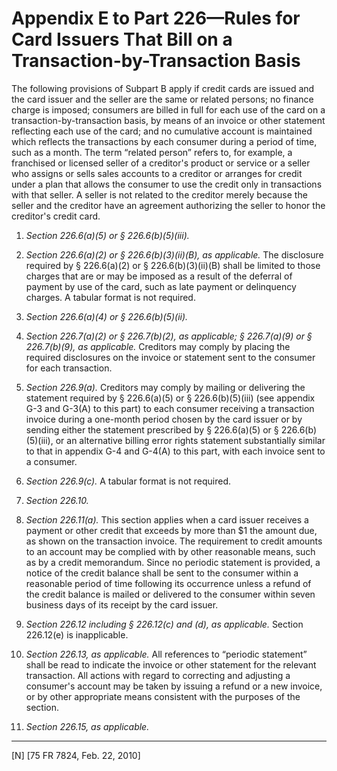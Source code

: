 # Appendix E to Part 226—Rules for Card Issuers That Bill on a Transaction-by-Transaction Basis


The following provisions of Subpart B apply if credit cards are issued and the card issuer and the seller are the same or related persons; no finance charge is imposed; consumers are billed in full for each use of the card on a transaction-by-transaction basis, by means of an invoice or other statement reflecting each use of the card; and no cumulative account is maintained which reflects the transactions by each consumer during a period of time, such as a month. The term “related person” refers to, for example, a franchised or licensed seller of a creditor's product or service or a seller who assigns or sells sales accounts to a creditor or arranges for credit under a plan that allows the consumer to use the credit only in transactions with that seller. A seller is not related to the creditor merely because the seller and the creditor have an agreement authorizing the seller to honor the creditor's credit card.


1. *Section 226.6(a)(5) or § 226.6(b)(5)(iii).*

2. *Section 226.6(a)(2) or § 226.6(b)(3)(ii)(B), as applicable.* The disclosure required by § 226.6(a)(2) or § 226.6(b)(3)(ii)(B) shall be limited to those charges that are or may be imposed as a result of the deferral of payment by use of the card, such as late payment or delinquency charges. A tabular format is not required.


3. *Section 226.6(a)(4) or § 226.6(b)(5)(ii).*

4. *Section 226.7(a)(2) or § 226.7(b)(2), as applicable; § 226.7(a)(9) or § 226.7(b)(9), as applicable.* Creditors may comply by placing the required disclosures on the invoice or statement sent to the consumer for each transaction.


5. *Section 226.9(a).* Creditors may comply by mailing or delivering the statement required by § 226.6(a)(5) or § 226.6(b)(5)(iii) (see appendix G-3 and G-3(A) to this part) to each consumer receiving a transaction invoice during a one-month period chosen by the card issuer or by sending either the statement prescribed by § 226.6(a)(5) or § 226.6(b)(5)(iii), or an alternative billing error rights statement substantially similar to that in appendix G-4 and G-4(A) to this part, with each invoice sent to a consumer.


6. *Section 226.9(c).* A tabular format is not required.


7. *Section 226.10.*

8. *Section 226.11(a).* This section applies when a card issuer receives a payment or other credit that exceeds by more than $1 the amount due, as shown on the transaction invoice. The requirement to credit amounts to an account may be complied with by other reasonable means, such as by a credit memorandum. Since no periodic statement is provided, a notice of the credit balance shall be sent to the consumer within a reasonable period of time following its occurrence unless a refund of the credit balance is mailed or delivered to the consumer within seven business days of its receipt by the card issuer.


9. *Section 226.12 including § 226.12(c) and (d), as applicable.* Section 226.12(e) is inapplicable.


10. *Section 226.13, as applicable.* All references to “periodic statement” shall be read to indicate the invoice or other statement for the relevant transaction. All actions with regard to correcting and adjusting a consumer's account may be taken by issuing a refund or a new invoice, or by other appropriate means consistent with the purposes of the section.


11. *Section 226.15, as applicable.*


---

[N] [75 FR 7824, Feb. 22, 2010]




